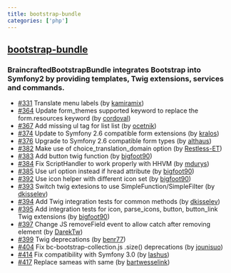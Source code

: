 ```yaml
---
title: bootstrap-bundle
categories: ['php']
---
```

## [bootstrap-bundle](https://github.com/braincrafted/bootstrap-bundle)

### BraincraftedBootstrapBundle integrates Bootstrap into Symfony2 by providing templates, Twig extensions, services and commands.


- [#331](https://github.com/braincrafted/bootstrap-bundle/pull/331) Translate menu labels (by [kamiramix](https://github.com/kamiramix))
- [#364](https://github.com/braincrafted/bootstrap-bundle/pull/364) Update form_themes supported keyword to replace the form.resources keyword (by [cordoval](https://github.com/cordoval))
- [#367](https://github.com/braincrafted/bootstrap-bundle/pull/367) Add missing ul tag for list list (by [ocetnik](https://github.com/ocetnik))
- [#374](https://github.com/braincrafted/bootstrap-bundle/issues/374) Update to Symfony 2.6 compatible form extensions (by [kralos](https://github.com/kralos))
- [#376](https://github.com/braincrafted/bootstrap-bundle/pull/376) Upgrade to Symfony 2.6 compatible form types (by [althaus](https://github.com/althaus))
- [#382](https://github.com/braincrafted/bootstrap-bundle/pull/382) Make use of choice_translation_domain option (by [Restless-ET](https://github.com/Restless-ET))
- [#383](https://github.com/braincrafted/bootstrap-bundle/pull/383) Add button twig function (by [bigfoot90](https://github.com/bigfoot90))
- [#384](https://github.com/braincrafted/bootstrap-bundle/pull/384) Fix ScriptHandler to work properly with HHVM (by [mdurys](https://github.com/mdurys))
- [#385](https://github.com/braincrafted/bootstrap-bundle/pull/385) Use url option instead if hread attribute (by [bigfoot90](https://github.com/bigfoot90))
- [#392](https://github.com/braincrafted/bootstrap-bundle/pull/392) Use icon helper with different icon set (by [bigfoot90](https://github.com/bigfoot90))
- [#393](https://github.com/braincrafted/bootstrap-bundle/pull/393) Switch twig extesions to use SimpleFunction/SimpleFilter (by [dkisselev](https://github.com/dkisselev))
- [#394](https://github.com/braincrafted/bootstrap-bundle/pull/394) Add Twig integration tests for common methods (by [dkisselev](https://github.com/dkisselev))
- [#395](https://github.com/braincrafted/bootstrap-bundle/pull/395) Add integration tests for icon, parse_icons, button, button_link Twig extensions (by [bigfoot90](https://github.com/bigfoot90))
- [#397](https://github.com/braincrafted/bootstrap-bundle/pull/397) Change JS removeField event to allow catch after removing element (by [DarekTw](https://github.com/DarekTw))
- [#399](https://github.com/braincrafted/bootstrap-bundle/pull/399) Twig deprecations (by [benr77](https://github.com/benr77))
- [#404](https://github.com/braincrafted/bootstrap-bundle/pull/404) Fix bc-bootstrap-collection.js .size() deprecations (by [jounisuo](https://github.com/jounisuo))
- [#414](https://github.com/braincrafted/bootstrap-bundle/pull/412) Fix compatibility with Symfony 3.0 (by [lashus](https://github.com/lashus))
- [#417](https://github.com/braincrafted/bootstrap-bundle/pull/417) Replace sameas with same (by [bartwesselink](https://github.com/bartwesselink))
